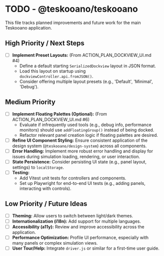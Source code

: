 # TODO - @teskooano/teskooano

This file tracks planned improvements and future work for the main Teskooano application.

## High Priority / Next Steps

- [ ] **Implement Preset Layouts:** (From ACTION_PLAN_DOCKVIEW_UI.md #4)
  - Define a default starting `SerializedDockview` layout in JSON format.
  - Load this layout on startup using `dockviewController.api.fromJSON()`.
  - Consider offering multiple layout presets (e.g., 'Default', 'Minimal', 'Debug').

## Medium Priority

- [ ] **Implement Floating Palettes (Optional):** (From ACTION_PLAN_DOCKVIEW_UI.md #6)
  - Evaluate if infrequently used tools (e.g., debug info, performance monitors) should use `addFloatingGroup()` instead of being docked.
  - Refactor relevant panel creation logic if floating palettes are desired.
- [ ] **Refine UI Component Styling:** Ensure consistent application of the design system (`@teskooano/design-system`) across all components.
- [ ] **Error Handling:** Implement more robust error handling and display for issues during simulation loading, rendering, or user interaction.
- [ ] **State Persistence:** Consider persisting UI state (e.g., panel layout, settings) to `localStorage`.
- [ ] **Testing:**
  - Add Vitest unit tests for controllers and components.
  - Set up Playwright for end-to-end UI tests (e.g., adding panels, interacting with controls).

## Low Priority / Future Ideas

- [ ] **Theming:** Allow users to switch between light/dark themes.
- [ ] **Internationalization (i18n):** Add support for multiple languages.
- [ ] **Accessibility (a11y):** Review and improve accessibility across the application.
- [ ] **Performance Optimization:** Profile UI performance, especially with many panels or complex simulation views.
- [ ] **User Tour/Help:** Integrate `driver.js` or similar for a first-time user guide.
